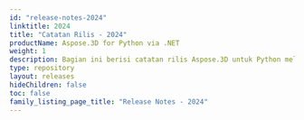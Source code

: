 ```yaml
---
id: "release-notes-2024"
linktitle: 2024
title: "Catatan Rilis - 2024"
productName: Aspose.3D for Python via .NET
weight: 1
description: Bagian ini berisi catatan rilis Aspose.3D untuk Python melalui .NET untuk tahun 2024. Dalam catatan rilis ini, kami menerbitkan daftar masalah yang telah diperbaiki dalam versi saat ini, serta perubahan API publik dan perilaku apa pun.
type: repository
layout: releases
hideChildren: false
toc: false
family_listing_page_title: "Release Notes - 2024"
---
```


